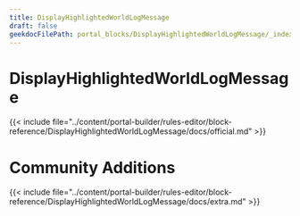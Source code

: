 ```yaml
---
title: DisplayHighlightedWorldLogMessage
draft: false
geekdocFilePath: portal_blocks/DisplayHighlightedWorldLogMessage/_index.md
---
```

# DisplayHighlightedWorldLogMessage
{{< include file="../content/portal-builder/rules-editor/block-reference/DisplayHighlightedWorldLogMessage/docs/official.md" >}}

# Community Additions

{{< include file="../content/portal-builder/rules-editor/block-reference/DisplayHighlightedWorldLogMessage/docs/extra.md" >}}